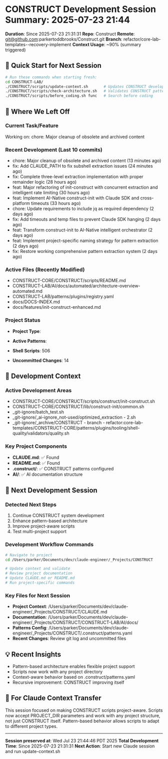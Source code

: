 # CONSTRUCT Development Session Summary: 2025-07-23 21:44
**Duration**: Since 2025-07-23 21:31:31
**Repo**: Construct
**Remote**: git@github.com:parkertoddbrooks/Construct.git
**Branch**: refactor/core-lab-templates--recovery-implement
**Context Usage**: ~90% (summary triggered)

## 🎯 Quick Start for Next Session
```bash
# Run these commands when starting fresh:
cd CONSTRUCT-LAB/
./CONSTRUCT/scripts/update-context.sh       # Updates CONSTRUCT development context
./CONSTRUCT/scripts/check-architecture.sh   # Validates CONSTRUCT patterns
./CONSTRUCT/scripts/before_coding.sh func   # Search before coding
```

## 📍 Where We Left Off

### Current Task/Feature
Working on: chore: Major cleanup of obsolete and archived content

### Recent Development (Last 10 commits)
- chore: Major cleanup of obsolete and archived content (13 minutes ago)
- fix: Add CLAUDE_PATH to fix subshell extraction issues (24 minutes ago)
- fix: Complete three-level extraction implementation with proper remainder logic (28 hours ago)
- feat: Major refactoring of init-construct with concurrent extraction and intelligent rate limiting (30 hours ago)
- feat: Implement AI-Native construct-init with Claude SDK and cross-platform timeouts (33 hours ago)
- chore: Update requirements to include jq as required dependency (2 days ago)
- fix: Add timeouts and temp files to prevent Claude SDK hanging (2 days ago)
- feat: Transform construct-init to AI-Native intelligent orchestrator (2 days ago)
- feat: Implement project-specific naming strategy for pattern extraction (2 days ago)
- fix: Restore working comprehensive pattern extraction system (2 days ago)

### Active Files (Recently Modified)
- CONSTRUCT-CORE/CONSTRUCT/scripts/README.md
- CONSTRUCT-LAB/AI/docs/automated/architecture-overview-automated.md
- CONSTRUCT-LAB/patterns/plugins/registry.yaml
- docs/DOCS-INDEX.md
- docs/features/init-construct-enhanced.md

### Project Status
- **Project Type**: 
- **Active Patterns**: 
- **Shell Scripts**:      506



- **Uncommitted Changes**:       14

## 🔧 Development Context

### Active Development Areas
- CONSTRUCT-CORE/CONSTRUCT/scripts/construct/init-construct.sh
- CONSTRUCT-CORE/CONSTRUCT/lib/construct-init/common.sh
- _git-ignore/batch_test.sh
- _git-ignore/_ai-ignore_not-used/optimized_extraction - 2.sh
- _git-ignore/_archive/CONSTRUCT - branch - refactor:core-lab-templates/CONSTRUCT-CORE/patterns/plugins/tooling/shell-quality/validators/quality.sh

### Key Project Components
- **CLAUDE.md**: ✅ Found
- **README.md**: ✅ Found
- **.construct/**: ✅ CONSTRUCT patterns configured
- **AI/**: ✅ AI documentation structure

## 🚀 Next Development Session

### Detected Next Steps
1. Continue CONSTRUCT system development
2. Enhance pattern-based architecture
3. Improve project-aware scripts
4. Test multi-project support

### Development Workflow Commands
```bash
# Navigate to project
cd /Users/parker/Documents/dev/claude-engineer/_Projects/CONSTRUCT

# Update context and validate
# Review project documentation
# Update CLAUDE.md or README.md
# Run project-specific commands
```

### Key Files for Next Session
- **Project Context**: /Users/parker/Documents/dev/claude-engineer/_Projects/CONSTRUCT/CLAUDE.md
- **Documentation**: /Users/parker/Documents/dev/claude-engineer/_Projects/CONSTRUCT/CONSTRUCT-LAB/AI/docs/
- **Patterns Config**: /Users/parker/Documents/dev/claude-engineer/_Projects/CONSTRUCT/.construct/patterns.yaml
- **Recent Changes**: Review git log and uncommitted files

## 💡 Recent Insights
- Pattern-based architecture enables flexible project support
- Scripts now work with any project directory
- Context-aware behavior based on .construct/patterns.yaml
- Recursive improvement: CONSTRUCT improving itself

## 🤖 For Claude Context Transfer
This session focused on making CONSTRUCT scripts project-aware. Scripts now accept PROJECT_DIR parameters and work with any project structure, not just CONSTRUCT itself. Pattern-based behavior allows scripts to adapt to different project types.

---
**Session preserved at**: Wed Jul 23 21:44:46 PDT 2025
**Total Development Time**: Since 2025-07-23 21:31:31
**Next Action**: Start new Claude session and run update-context.sh
